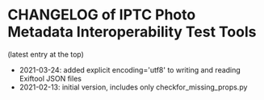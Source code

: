 # CHANGELOG of IPTC Photo Metadata Interoperability Test Tools

(latest entry at the top)

* 2021-03-24: added explicit encoding='utf8' to writing and reading Exiftool JSON files
* 2021-02-13: initial version, includes only checkfor_missing_props.py
